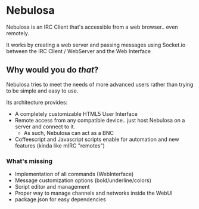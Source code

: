 # Nebulosa

Nebulosa is an IRC Client that's accessible from a web browser.. even remotely.

It works by creating a web server and passing messages using Socket.io between the IRC Client / WebServer and the Web Interface

## Why would you do *that*?

Nebulosa tries to meet the needs of more advanced users rather than trying to be simple and easy to use.

Its architecture provides:

- A completely customizable HTML5 User Interface
- Remote access from any compatible device.. just host Nebulosa on a server and connect to it.
  - As such, Nebulosa can act as a BNC
- Coffeescript and Javascript scripts enable for automation and new features (kinda like mIRC "remotes")

### What's missing

- Implementation of all commands (WebInterface)
- Message customization options (bold/underline/colors)
- Script editor and management
- Proper way to manage channels and networks inside the WebUI
- package.json for easy dependencies